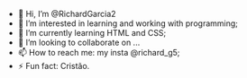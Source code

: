 - 👋 Hi, I’m @RichardGarcia2
- 👀 I’m interested in learning and working with programming;
- 🌱 I’m currently learning HTML and CSS;
- 💞️ I’m looking to collaborate on ...
- 📫 How to reach me: my insta @richard_g5;
- ⚡ Fun fact: Cristão.

<!---
RichardGarcia2/RichardGarcia2 is a ✨ special ✨ repository because its `README.md` (this file) appears on your GitHub profile.
You can click the Preview link to take a look at your changes.
--->
